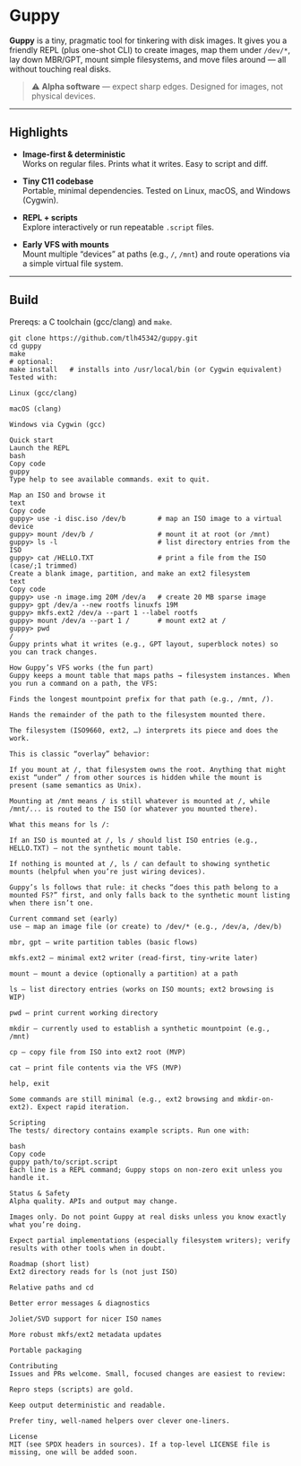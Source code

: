 # Guppy

**Guppy** is a tiny, pragmatic tool for tinkering with disk images. It gives you a friendly REPL (plus one-shot CLI) to create images, map them under `/dev/*`, lay down MBR/GPT, mount simple filesystems, and move files around — all without touching real disks.

> ⚠️ **Alpha software** — expect sharp edges. Designed for images, not physical devices.

---

## Highlights

- **Image-first & deterministic**  
  Works on regular files. Prints what it writes. Easy to script and diff.

- **Tiny C11 codebase**  
  Portable, minimal dependencies. Tested on Linux, macOS, and Windows (Cygwin).

- **REPL + scripts**  
  Explore interactively or run repeatable `.script` files.

- **Early VFS with mounts**  
  Mount multiple “devices” at paths (e.g., `/`, `/mnt`) and route operations via a simple virtual file system.

---

## Build

Prereqs: a C toolchain (gcc/clang) and `make`.

```
git clone https://github.com/tlh45342/guppy.git
cd guppy
make
# optional:
make install   # installs into /usr/local/bin (or Cygwin equivalent)
Tested with:

Linux (gcc/clang)

macOS (clang)

Windows via Cygwin (gcc)

Quick start
Launch the REPL
bash
Copy code
guppy
Type help to see available commands. exit to quit.

Map an ISO and browse it
text
Copy code
guppy> use -i disc.iso /dev/b        # map an ISO image to a virtual device
guppy> mount /dev/b /                # mount it at root (or /mnt)
guppy> ls -l                         # list directory entries from the ISO
guppy> cat /HELLO.TXT                # print a file from the ISO (case/;1 trimmed)
Create a blank image, partition, and make an ext2 filesystem
text
Copy code
guppy> use -n image.img 20M /dev/a   # create 20 MB sparse image
guppy> gpt /dev/a --new rootfs linuxfs 19M
guppy> mkfs.ext2 /dev/a --part 1 --label rootfs
guppy> mount /dev/a --part 1 /       # mount ext2 at /
guppy> pwd
/
Guppy prints what it writes (e.g., GPT layout, superblock notes) so you can track changes.

How Guppy’s VFS works (the fun part)
Guppy keeps a mount table that maps paths → filesystem instances. When you run a command on a path, the VFS:

Finds the longest mountpoint prefix for that path (e.g., /mnt, /).

Hands the remainder of the path to the filesystem mounted there.

The filesystem (ISO9660, ext2, …) interprets its piece and does the work.

This is classic “overlay” behavior:

If you mount at /, that filesystem owns the root. Anything that might exist “under” / from other sources is hidden while the mount is present (same semantics as Unix).

Mounting at /mnt means / is still whatever is mounted at /, while /mnt/... is routed to the ISO (or whatever you mounted there).

What this means for ls /:

If an ISO is mounted at /, ls / should list ISO entries (e.g., HELLO.TXT) — not the synthetic mount table.

If nothing is mounted at /, ls / can default to showing synthetic mounts (helpful when you’re just wiring devices).

Guppy’s ls follows that rule: it checks “does this path belong to a mounted FS?” first, and only falls back to the synthetic mount listing when there isn’t one.

Current command set (early)
use — map an image file (or create) to /dev/* (e.g., /dev/a, /dev/b)

mbr, gpt — write partition tables (basic flows)

mkfs.ext2 — minimal ext2 writer (read-first, tiny-write later)

mount — mount a device (optionally a partition) at a path

ls — list directory entries (works on ISO mounts; ext2 browsing is WIP)

pwd — print current working directory

mkdir — currently used to establish a synthetic mountpoint (e.g., /mnt)

cp — copy file from ISO into ext2 root (MVP)

cat — print file contents via the VFS (MVP)

help, exit

Some commands are still minimal (e.g., ext2 browsing and mkdir-on-ext2). Expect rapid iteration.

Scripting
The tests/ directory contains example scripts. Run one with:

bash
Copy code
guppy path/to/script.script
Each line is a REPL command; Guppy stops on non-zero exit unless you handle it.

Status & Safety
Alpha quality. APIs and output may change.

Images only. Do not point Guppy at real disks unless you know exactly what you’re doing.

Expect partial implementations (especially filesystem writers); verify results with other tools when in doubt.

Roadmap (short list)
Ext2 directory reads for ls (not just ISO)

Relative paths and cd

Better error messages & diagnostics

Joliet/SVD support for nicer ISO names

More robust mkfs/ext2 metadata updates

Portable packaging

Contributing
Issues and PRs welcome. Small, focused changes are easiest to review:

Repro steps (scripts) are gold.

Keep output deterministic and readable.

Prefer tiny, well-named helpers over clever one-liners.

License
MIT (see SPDX headers in sources). If a top-level LICENSE file is missing, one will be added soon.
```